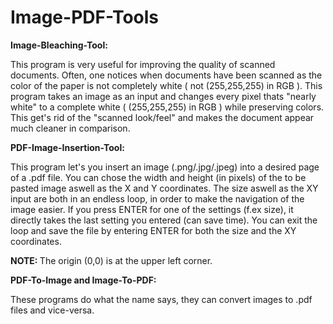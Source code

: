 # Image-PDF-Tools

<b> Image-Bleaching-Tool:</b>

  This program is very useful for improving the quality of scanned documents. Often, one notices when documents have been scanned as the color of the paper is not completely white ( not (255,255,255) in RGB ). This program takes an image as an input and changes every pixel thats "nearly white" to a complete white ( (255,255,255) in RGB ) while preserving colors. This get's rid of the "scanned look/feel" and makes the document appear much cleaner in comparison.
  
<b> PDF-Image-Insertion-Tool: </b>

  This program let's you insert an image (.png/.jpg/.jpeg) into a desired page of a .pdf file. You can chose the width and height (in       pixels) of the to be pasted image aswell as the X and Y coordinates.
 The size aswell as the XY input are both in an endless loop, in order to make the navigation of the image easier. If you press ENTER for one of the settings (f.ex size), it directly takes the last setting you entered (can save time). You can exit the loop and save the file by entering ENTER for both the size and the XY coordinates.  
  
  <b> NOTE: </b> The origin (0,0) is at the upper left corner.
  
  <b> PDF-To-Image and Image-To-PDF: </b>
  
  These programs do what the name says, they can convert images to .pdf files and vice-versa.
  
  
